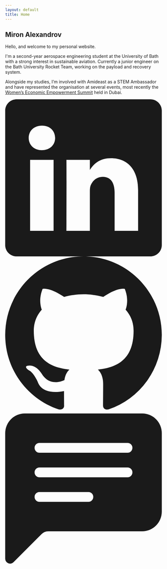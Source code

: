 ```yaml
---
layout: default
title: Home
---
```

<main class="main-content">
<section id="about-me">
  <h1>Miron Alexandrov</h1>
  <p>Hello, and welcome to my personal website.</p>
  <p>
    I'm a second-year aerospace engineering student at the University of Bath with a strong interest in sustainable aviation. Currently a junior engineer on the Bath University Rocket Team, working on the payload and recovery system.</p>

<p>Alongside my studies, I’m involved with Amideast as a STEM Ambassador and have represented the organisation at several events, most recently the <a href="https://weempowersummit.my.canva.site">Women’s Economic Empowerment Summit</a> held in Dubai.</p>

</section>

<section id=socialsIconContainer>

<a href="https://www.linkedin.com/in/mironalexandrov/" target="_blank">
<svg xmlns="http://www.w3.org/2000/svg" fill="currentColor" class="homeIcons" viewBox="0 0 16 16">
  <path d="M0 1.146C0 .513.526 0 1.175 0h13.65C15.474 0 16 .513 16 1.146v13.708c0 .633-.526 1.146-1.175 1.146H1.175C.526 16 0 15.487 0 14.854zm4.943 12.248V6.169H2.542v7.225zm-1.2-8.212c.837 0 1.358-.554 1.358-1.248-.015-.709-.52-1.248-1.342-1.248S2.4 3.226 2.4 3.934c0 .694.521 1.248 1.327 1.248zm4.908 8.212V9.359c0-.216.016-.432.08-.586.173-.431.568-.878 1.232-.878.869 0 1.216.662 1.216 1.634v3.865h2.401V9.25c0-2.22-1.184-3.252-2.764-3.252-1.274 0-1.845.7-2.165 1.193v.025h-.016l.016-.025V6.169h-2.4c.03.678 0 7.225 0 7.225z"/>
</svg>
</a>

<a href="https://github.com/vostok1942" target="_blank">
<svg xmlns="http://www.w3.org/2000/svg" fill="currentColor" class="homeIcons" viewBox="0 0 16 16">
  <path d="M8 0C3.58 0 0 3.58 0 8c0 3.54 2.29 6.53 5.47 7.59.4.07.55-.17.55-.38 0-.19-.01-.82-.01-1.49-2.01.37-2.53-.49-2.69-.94-.09-.23-.48-.94-.82-1.13-.28-.15-.68-.52-.01-.53.63-.01 1.08.58 1.23.82.72 1.21 1.87.87 2.33.66.07-.52.28-.87.51-1.07-1.78-.2-3.64-.89-3.64-3.95 0-.87.31-1.59.82-2.15-.08-.2-.36-1.02.08-2.12 0 0 .67-.21 2.2.82.64-.18 1.32-.27 2-.27s1.36.09 2 .27c1.53-1.04 2.2-.82 2.2-.82.44 1.1.16 1.92.08 2.12.51.56.82 1.27.82 2.15 0 3.07-1.87 3.75-3.65 3.95.29.25.54.73.54 1.48 0 1.07-.01 1.93-.01 2.2 0 .21.15.46.55.38A8.01 8.01 0 0 0 16 8c0-4.42-3.58-8-8-8"/>
</svg>
</a>

<a href="contact.html">
<svg xmlns="http://www.w3.org/2000/svg" fill="currentColor" class="homeIcons" viewBox="0 0 16 16">
  <path d="M0 2a2 2 0 0 1 2-2h12a2 2 0 0 1 2 2v8a2 2 0 0 1-2 2H4.414a1 1 0 0 0-.707.293L.854 15.146A.5.5 0 0 1 0 14.793zm3.5 1a.5.5 0 0 0 0 1h9a.5.5 0 0 0 0-1zm0 2.5a.5.5 0 0 0 0 1h9a.5.5 0 0 0 0-1zm0 2.5a.5.5 0 0 0 0 1h5a.5.5 0 0 0 0-1z"/>
</svg>
</a>

</section>
</main>